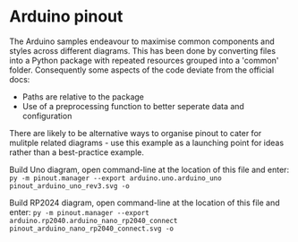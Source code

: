 # Arduino pinout

The Arduino samples endeavour to maximise common components and styles across different diagrams. 
This has been done by converting files into a Python package with repeated resources grouped into a 'common' folder.
Consequently some aspects of the code deviate from the official docs:

+ Paths are relative to the package
+ Use of a preprocessing function to better seperate data and configuration

There are likely to be alternative ways to organise pinout to cater for mulitple related diagrams - use this example as a launching point for ideas rather than a best-practice example.

Build Uno diagram, open command-line at the location of this file and enter:
```py -m pinout.manager --export arduino.uno.arduino_uno pinout_arduino_uno_rev3.svg -o```


Build RP2024 diagram, open command-line at the location of this file and enter:
```py -m pinout.manager --export arduino.rp2040.arduino_nano_rp2040_connect pinout_arduino_nano_rp2040_connect.svg -o```

